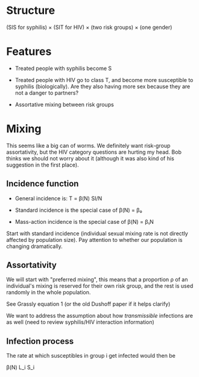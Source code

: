 
Structure
=========

(SIS for syphilis)
× (SIT for HIV)
× (two risk groups)
× (one gender)

Features
========

* Treated people with syphilis become S

* Treated people with HIV go to class T, and become more susceptible to syphilis (biologically). Are they also having more sex because they are not a danger to partners?

* Assortative mixing between risk groups

Mixing
======

This seems like a big can of worms. We definitely want risk-group assortativity, but the HIV category questions are hurting my head. Bob thinks we should not worry about it (although it was also kind of his suggestion in the first place).

Incidence function
------------------

* General incidence is: T = β(N) SI/N

* Standard incidence is the special case of β(N) = β₀

* Mass-action incidence is the special case of β(N) = β₁N

Start with standard incidence (individual sexual mixing rate is not directly affected by population size). Pay attention to whether our population is changing dramatically.

Assortativity
-------------

We will start with "preferred mixing", this means that a proportion ρ of an individual's mixing is reserved for their own risk group, and the rest is used randomly in the whole population. 

See Grassly equation 1 (or the old Dushoff paper if it helps clarify)

We want to address the assumption about how _transmissible_ infections are as well (need to review syphilis/HIV interaction information)

Infection process
-----------------

The rate at which susceptibles in group i get infected would then be

β(N) L_i S_i
